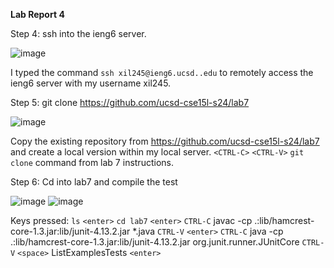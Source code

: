 **Lab Report 4**

Step 4: ssh into the ieng6 server.

![image](https://github.com/XiaoFengLin123/cse15-lab4-report/assets/146484956/fb4abeed-4d90-4461-959c-db23b6b3f8f0)

I typed the command `ssh xil245@ieng6.ucsd..edu` to remotely access the ieng6 server with my username xil245. 

Step 5: git clone https://github.com/ucsd-cse15l-s24/lab7

![image](https://github.com/XiaoFengLin123/cse15-lab4-report/assets/146484956/1dd55a4a-b6d6-47f4-9a67-17f180801b26)

Copy the existing repository from https://github.com/ucsd-cse15l-s24/lab7 and create a local version within my local server. `<CTRL-C>` `<CTRL-V>` `git clone` command from lab 7 instructions. 

Step 6: Cd into lab7 and compile the test 

![image](https://github.com/XiaoFengLin123/cse15-lab4-report/assets/146484956/61a50122-1cd9-4d75-83a7-00943c87774d)
![image](https://github.com/XiaoFengLin123/cse15-lab4-report/assets/146484956/89f72d7e-5a23-4b33-961b-53085a07d379)

Keys pressed: `ls` `<enter>` `cd lab7` `<enter>` `CTRL-C` javac -cp .:lib/hamcrest-core-1.3.jar:lib/junit-4.13.2.jar *.java `CTRL-V` `<enter>` `CTRL-C` java -cp .:lib/hamcrest-core-1.3.jar:lib/junit-4.13.2.jar org.junit.runner.JUnitCore `CTRL-V`
`<space>` ListExamplesTests `<enter>`

